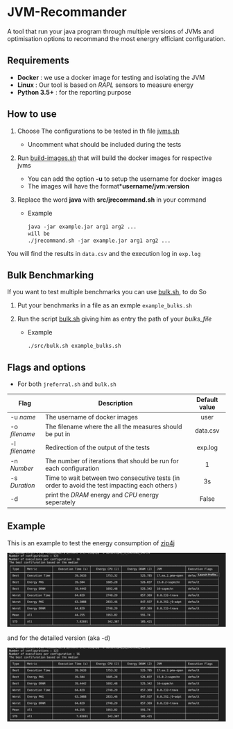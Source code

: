 # JVM-Recommander  
A tool that run your java program through multiple versions of JVMs and optimisation options to recommand the most energry efficiant configuration.  

## Requirements 
- **Docker** : we use a docker image for testing and isolating the JVM 
- **Linux** : Our tool is based on *RAPL* sensors to measure energy 
- **Python 3.5+** : for the reporting purpose 


## How to use 

1. Choose The configurations to be tested  in th file [jvms.sh](./src/jvms.sh) 
    - Uncomment what should be included during the tests

2. Run [build-images.sh](./src/buildi-images.sh) that will build the docker images for respective jvms 
    - You can add the option **-u** to setup the  username for docker images 
    - The images will have the format***username/jvm:version**
3. Replace the word **java** with **src/jrecommand.sh** in your command 
    - Example 
        ``` 
        java -jar example.jar arg1 arg2 ...
        will be 
        ./jrecommand.sh -jar example.jar arg1 arg2 ...
        ```

You will find the results in `data.csv` and the execution log in `exp.log`

## Bulk Benchmarking 

If you want to test multiple benchmarks you can use [bulk.sh](./src/bulk.sh), to do So

1. Put your benchmarks in a file as an exmple `example_bulks.sh` 

2. Run the script [bulk.sh](./src/bulk.sh) giving him as entry the path of your *bulks_file*
    - Example
        ``` 
        ./src/bulk.sh example_bulks.sh
        ```
## Flags and options 

- For both `jreferral.sh` and `bulk.sh`

|**Flag**|**Description**|**Default value**|
|--------|---------------|:---------------:|
| -u *name* | The username of docker images | user |
| -o *filename* | The filename where the all the measures should be put in | data.csv|
| -l *filename* | Redirection of the output of the tests | exp.log |
| -n *Number* | The number of iterations that should be run for each configuration | 1 | 
| -s *Duration* | Time to wait between two consecutive tests (in order to avoid the test impacting each others ) | 3s | sec|
| -d | print the *DRAM* energy and *CPU* energy seperately | False | 


## Example

This is an example to test the energy consumption of [zip4j](https://github.com/srikanth-lingala/zip4j)


![zip4j](https://github.com/chakib-belgaid/jreferral/blob/master/imgs/zip4j.png?raw=true)

and for the detailed version (aka -d)


![zip4j detailed ](https://github.com/chakib-belgaid/jreferral/blob/master/imgs/zip4jdetailed.png?raw=true)